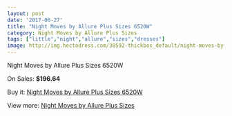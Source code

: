 ```yaml
---
layout: post
date: '2017-06-27'
title: "Night Moves by Allure Plus Sizes 6520W"
category: Night Moves by Allure Plus Sizes
tags: ["little","night","allure","sizes","dresses"]
image: http://img.hectodress.com/30592-thickbox_default/night-moves-by-allure-plus-sizes-6520w.jpg
---
```

Night Moves by Allure Plus Sizes 6520W

On Sales: **$196.64**
<a href="https://www.hectodress.com/night-moves-by-allure-plus-sizes/14072-night-moves-by-allure-plus-sizes-6520w.html"><amp-img layout="responsive" width="600" height="600" src="//img.hectodress.com/30592-thickbox_default/night-moves-by-allure-plus-sizes-6520w.jpg" alt="Night Moves by Allure Plus Sizes 6520W 0" /></a>
<a href="https://www.hectodress.com/night-moves-by-allure-plus-sizes/14072-night-moves-by-allure-plus-sizes-6520w.html"><amp-img layout="responsive" width="600" height="600" src="//img.hectodress.com/30593-thickbox_default/night-moves-by-allure-plus-sizes-6520w.jpg" alt="Night Moves by Allure Plus Sizes 6520W 1" /></a>

Buy it: [Night Moves by Allure Plus Sizes 6520W](https://www.hectodress.com/night-moves-by-allure-plus-sizes/14072-night-moves-by-allure-plus-sizes-6520w.html "Night Moves by Allure Plus Sizes 6520W")

View more: [Night Moves by Allure Plus Sizes](https://www.hectodress.com/240-night-moves-by-allure-plus-sizes "Night Moves by Allure Plus Sizes")